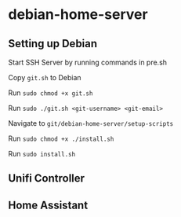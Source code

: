# debian-home-server

## Setting up Debian

Start SSH Server by running commands in pre.sh

Copy `git.sh` to Debian

Run `sudo chmod +x git.sh`

Run `sudo ./git.sh <git-username> <git-email>`

Navigate to `git/debian-home-server/setup-scripts`

Run `sudo chmod +x ./install.sh`

Run `sudo install.sh`

## Unifi Controller

## Home Assistant